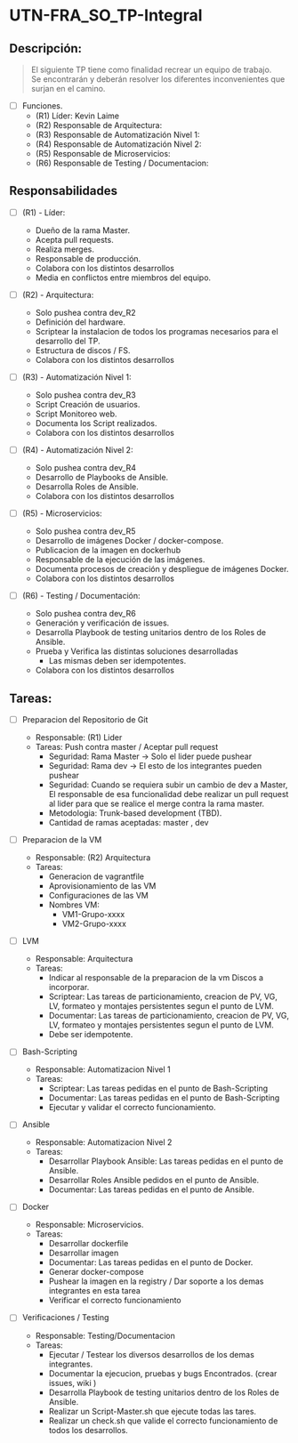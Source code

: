 # UTN-FRA_SO_TP-Integral

## Descripción:

> El siguiente TP tiene como finalidad recrear un equipo de trabajo. </br>
> Se encontrarán y deberán resolver los diferentes inconvenientes que surjan en el camino.

- [ ] Funciones.
  - (R1) Líder: Kevin Laime
  - (R2) Responsable de Arquitectura:
  - (R3) Responsable de Automatización Nivel 1:
  - (R4) Responsable de Automatización Nivel 2:
  - (R5) Responsable de Microservicios:
  - (R6) Responsable de Testing / Documentacion:

## Responsabilidades

- [ ] (R1) - Líder:

  - Dueño de la rama Master.
  - Acepta pull requests.
  - Realiza merges.
  - Responsable de producción.
  - Colabora con los distintos desarrollos
  - Media en conflictos entre miembros del equipo.

- [ ] (R2) - Arquitectura:

  - Solo pushea contra dev_R2
  - Definición del hardware.
  - Scriptear la instalacion de todos los programas necesarios para el desarrollo del TP.
  - Estructura de discos / FS.
  - Colabora con los distintos desarrollos

- [ ] (R3) - Automatización Nivel 1:

  - Solo pushea contra dev_R3
  - Script Creación de usuarios.
  - Script Monitoreo web.
  - Documenta los Script realizados.
  - Colabora con los distintos desarrollos

- [ ] (R4) - Automatización Nivel 2:

  - Solo pushea contra dev_R4
  - Desarrollo de Playbooks de Ansible.
  - Desarrolla Roles de Ansible.
  - Colabora con los distintos desarrollos

- [ ] (R5) - Microservicios:

  - Solo pushea contra dev_R5
  - Desarrollo de imágenes Docker / docker-compose.
  - Publicacion de la imagen en dockerhub
  - Responsable de la ejecución de las imágenes.
  - Documenta procesos de creación y despliegue de imágenes Docker.
  - Colabora con los distintos desarrollos

- [ ] (R6) - Testing / Documentación:
  - Solo pushea contra dev_R6
  - Generación y verificación de issues.
  - Desarrolla Playbook de testing unitarios dentro de los Roles de Ansible.
  - Prueba y Verifica las distintas soluciones desarrolladas
    - Las mismas deben ser idempotentes.
  - Colabora con los distintos desarrollos

## Tareas:

- [ ] Preparacion del Repositorio de Git

  - Responsable: (R1) Lider
  - Tareas: Push contra master / Aceptar pull request
    - Seguridad: Rama Master -> Solo el lider puede pushear
    - Seguridad: Rama dev -> El esto de los integrantes pueden pushear
    - Seguridad: Cuando se requiera subir un cambio de dev a Master, El responsable de esa funcionalidad debe realizar un pull request al lider para que se realice el merge contra la rama master.
    - Metodologia: Trunk-based development (TBD).
    - Cantidad de ramas aceptadas: master , dev

- [ ] Preparacion de la VM

  - Responsable: (R2) Arquitectura
  - Tareas:
    - Generacion de vagrantfile
    - Aprovisionamiento de las VM
    - Configuraciones de las VM
    - Nombres VM:
      - VM1-Grupo-xxxx
      - VM2-Grupo-xxxx

- [ ] LVM

  - Responsable: Arquitectura
  - Tareas:
    - Indicar al responsable de la preparacion de la vm Discos a incorporar.
    - Scriptear: Las tareas de particionamiento, creacion de PV, VG, LV, formateo y montajes persistentes segun el punto de LVM.
    - Documentar: Las tareas de particionamiento, creacion de PV, VG, LV, formateo y montajes persistentes segun el punto de LVM.
    - Debe ser idempotente.

- [ ] Bash-Scripting

  - Responsable: Automatizacion Nivel 1
  - Tareas:
    - Scriptear: Las tareas pedidas en el punto de Bash-Scripting
    - Documentar: Las tareas pedidas en el punto de Bash-Scripting
    - Ejecutar y validar el correcto funcionamiento.

- [ ] Ansible

  - Responsable: Automatizacion Nivel 2
  - Tareas:
    - Desarrollar Playbook Ansible: Las tareas pedidas en el punto de Ansible.
    - Desarrollar Roles Ansible pedidos en el punto de Ansible.
    - Documentar: Las tareas pedidas en el punto de Ansible.

- [ ] Docker

  - Responsable: Microservicios.
  - Tareas:
    - Desarrollar dockerfile
    - Desarrollar imagen
    - Documentar: Las tareas pedidas en el punto de Docker.
    - Generar docker-compose
    - Pushear la imagen en la registry / Dar soporte a los demas integrantes en esta tarea
    - Verificar el correcto funcionamiento

- [ ] Verificaciones / Testing
  - Responsable: Testing/Documentacion
  - Tareas:
    - Ejecutar / Testear los diversos desarrollos de los demas integrantes.
    - Documentar la ejecucion, pruebas y bugs Encontrados. (crear issues, wiki )
    - Desarrolla Playbook de testing unitarios dentro de los Roles de Ansible.
    - Realizar un Script-Master.sh que ejecute todas las tares.
    - Realizar un check.sh que valide el correcto funcionamiento de todos los desarrollos.
